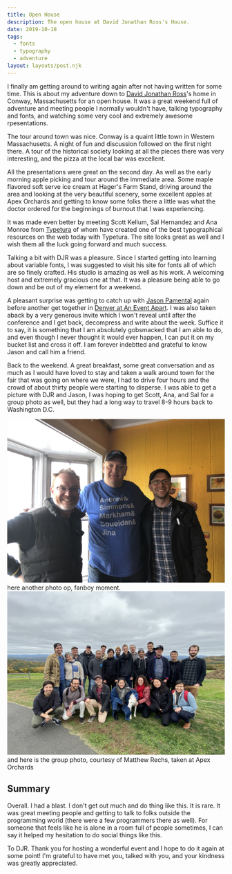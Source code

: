 ```yaml
---
title: Open House
description: The open house at David Jonathan Ross's House.
date: 2019-10-18
tags:
  - fonts
  - typography
  - adventure
layout: layouts/post.njk
---
```


I finally am getting around to writing again after not having written for some time. This is about my adventure down to [David Jonathan Ross](https://djr.com/)'s home in Conway, Massachusetts for an open house. It was a great weekend full of adventure and meeting people I normally wouldn't have, talking typography and fonts, and watching some very cool and extremely awesome rpesentations.

The tour around town was nice. Conway is a quaint little town in Western Massachusetts. A night of fun and discussion followed on the first night there. A tour of the historical society looking at all the pieces there was very interesting, and the pizza at the local bar was excellent.

All the presentations were great on the second day. As well as the early morning apple picking and tour around the immediate area. Some maple flavored soft serve ice cream at Hager's Farm Stand, driving around the area and looking at the very beautiful scenery, some excellent apples at Apex Orchards and getting to know some folks there a little was what the doctor ordered for the beginnings of burnout that I was experiencing.

It was made even better by meeting Scott Kellum, Sal Hernandez and Ana Monroe from [Typetura](https://typetura.com) of whom have created one of the best typographical resources on the web today with Typetura. The site looks great as well and I wish them all the luck going forward and much success.

Talking a bit with DJR was a pleasure. Since I started getting into learning about variable fonts, I was suggested to visit his site for fonts all of which are so finely crafted. His studio is amazing as well as his work. A welcoming host and extremely gracious one at that. It was a pleasure being able to go down and be out of my element for a weekend.

A pleasant surprise was getting to catch up with [Jason Pamental](https://rwt.io) again before another get together in [Denver at An Event Apart](https://aneventapart.com/event/denver-2019). I was also taken aback by a very generous invite which I won't reveal until after the conference and I get back, decompress and write about the week. Suffice it to say, it is something that I am absolutely gobsmacked that I am able to do, and even though I never thought it would ever happen, I can put it on my bucket list and cross it off. I am forever indebtted and grateful to know Jason and call him a friend.

Back to the weekend. A great breakfast, some great conversation and as much as I would have loved to stay and taken a walk around town for the fair that was going on where we were, I had to drive four hours and the crowd of about thirty people were starting to disperse. I was able to get a picture with DJR and Jason, I was hoping to get Scott, Ana, and Sal for a group photo as well, but they had a long way to travel 8-9 hours back to Washington D.C.

<img src="img/breakfastphotoop.jpg" alt="From left to right, Jason Pamental, Todd Libby, and David Jonathan Ross at breakfast Sunday morning" />

<caption>here another photo op, fanboy moment.</caption>

<img src="img/group-photo.jpg" alt="A group photo at the attendees at David Jonathan Ross's open house. Photo taken at Apex Orchards, courtesy of Matthew Rechs" />

<caption>and here is the group photo, courtesy of Matthew Rechs, taken at Apex Orchards</caption>

## Summary

Overall. I had a blast. I don't get out much and do thing like this. It is rare. It was great meeting people and getting to talk to folks outside the programming world (there were a few programmers there as well). For someone that feels like he is alone in a room full of people sometimes, I can say it helped my hesitation to do social things like this.

To DJR. Thank you for hosting a wonderful event and I hope to do it again at some point! I'm grateful to have met you, talked with you, and your kindness was greatly appreciated.
